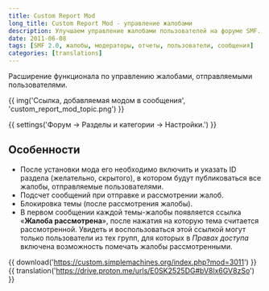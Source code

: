 ```yaml
---
title: Custom Report Mod
long_title: Custom Report Mod - управление жалобами
description: Улучшаем управление жалобами пользователей на форуме SMF.
date: 2011-06-08
tags: [SMF 2.0, жалобы, модераторы, отчеты, пользователи, сообщения]
categories: [translations]
---
```


Расширение функционала по управлению жалобами, отправляемыми пользователями.

<!-- more -->

{{ img('Ссылка, добавляемая модом в сообщения', 'custom_report_mod_topic.png') }}

{{ settings('Форум → Разделы и категории → Настройки.') }}

## Особенности

* После установки мода его необходимо включить и указать ID раздела (желательно, скрытого), в котором будут публиковаться все жалобы, отправляемые пользователями.
* Подсчет сообщений при отправке и рассмотрении жалоб.
* Блокировка темы (после рассмотрения жалобы).
* В первом сообщении каждой темы-жалобы появляется ссылка «**Жалоба рассмотрена**», после нажатия на которую тема считается рассмотренной. Увидеть и воспользоваться этой ссылкой могут только пользователи из тех групп, для которых в *Правах доступа* включена возможность помечать жалобы рассмотренными.

{{ download('https://custom.simplemachines.org/index.php?mod=3011') }}
{{ translation('https://drive.proton.me/urls/E0SK2525DG#bV8lx6GV8zSo') }}
